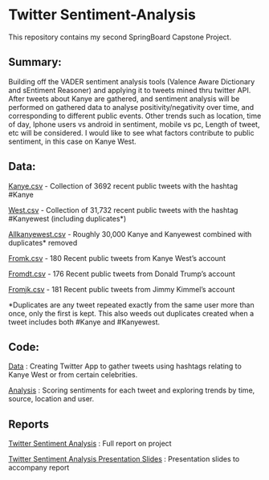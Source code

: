 # Twitter Sentiment-Analysis


This repository contains my second SpringBoard Capstone Project.

## Summary: 
Building off the VADER sentiment analysis tools (Valence Aware Dictionary and sEntiment Reasoner) and applying it to tweets mined thru twitter API. After tweets about Kanye are gathered, and sentiment analysis will be performed on gathered data to analyse positivity/negativity over time, and corresponding to different public events. Other trends such as location, time of day, Iphone users vs android in sentiment, mobile vs pc, Length of tweet, etc will be considered. I would like to see what factors contribute to public sentiment, in this case on Kanye West. 

## Data:

[Kanye.csv](https://github.com/SilasNeptune/Sentiment-Analysis/blob/master/kanye.csv) - Collection of 3692 recent public tweets with the hashtag #Kanye

[West.csv](https://github.com/SilasNeptune/Sentiment-Analysis/blob/master/west.csv) - Collection of 31,732 recent public tweets with the hashtag #Kanyewest (including duplicates*)

[Allkanyewest.csv](https://github.com/SilasNeptune/Sentiment-Analysis/blob/master/allkanyewest.csv) - Roughly 30,000 Kanye and Kanyewest combined with duplicates* removed

[Fromk.csv](https://github.com/SilasNeptune/Sentiment-Analysis/blob/master/fromk.csv) - 180 Recent public tweets from Kanye West’s account 

[Fromdt.csv](https://github.com/SilasNeptune/Sentiment-Analysis/blob/master/fromdt.csv) - 176 Recent public tweets from Donald Trump’s account

[Fromjk.csv](https://github.com/SilasNeptune/Sentiment-Analysis/blob/master/fromjk.csv) - 181 Recent public tweets from Jimmy Kimmel’s account

*Duplicates are any tweet repeated exactly from the same user more than once, only the first is kept. This also weeds out duplicates created when a tweet includes both #Kanye and #Kanyewest.


## Code:

[Data](https://github.com/SilasNeptune/Sentiment-Analysis/blob/master/Data.ipynb) : Creating Twitter App to gather tweets using hashtags relating to Kanye West or from certain celebrities. 


[Analysis](https://github.com/SilasNeptune/Sentiment-Analysis/blob/master/Analysis.ipynb) : Scoring sentiments for each tweet and exploring trends by time, source, location and user.



## Reports
 
[Twitter Sentiment Analysis](https://github.com/SilasNeptune/Sentiment-Analysis/blob/master/Capstone%20Project%202%20Sentiment%20Analysis%20Final.pdf) : Full report on project

[Twitter Sentiment Analysis Presentation Slides](https://github.com/SilasNeptune/Sentiment-Analysis/blob/master/Twitter%20Sentiment%20Analysis.pdf) : Presentation slides to accompany report

